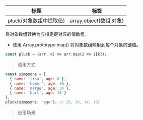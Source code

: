 | 标题                    | 标签                    |
| ----------------------- | ----------------------- |
| pluck(对象数组中提取值) | array,object(数组,对象) |

将对象数组转换为与指定键对应的值数组。

- 使用 Array.prototype.map() 将对象数组映射到每个对象的键值。

```js
const pluck = (arr, k) => arr.map(i => i[k]);
```

> 调用方式:

```js
const simpsons = [
  { name: 'lisa', age: 8 },
  { name: 'homer', age: 36 },
  { name: 'marge', age: 34 },
  { name: 'bart', age: 10 }
];
pluck(simpsons, 'age'); // [8, 36, 34, 10]
```

> 应用场景
